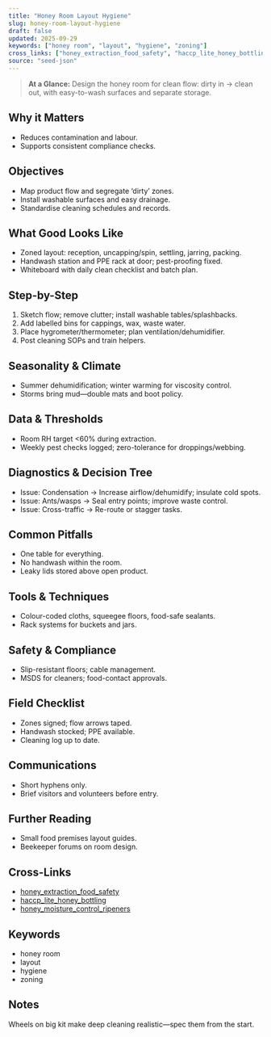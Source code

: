 ```yaml
---
title: "Honey Room Layout Hygiene"
slug: honey-room-layout-hygiene
draft: false
updated: 2025-09-29
keywords: ["honey room", "layout", "hygiene", "zoning"]
cross_links: ["honey_extraction_food_safety", "haccp_lite_honey_bottling", "honey_moisture_control_ripeners"]
source: "seed-json"
---
```


> **At a Glance:** Design the honey room for clean flow: dirty in → clean out, with easy-to-wash surfaces and separate storage.

## Why it Matters
- Reduces contamination and labour.
- Supports consistent compliance checks.

## Objectives
- Map product flow and segregate ‘dirty’ zones.
- Install washable surfaces and easy drainage.
- Standardise cleaning schedules and records.

## What Good Looks Like
- Zoned layout: reception, uncapping/spin, settling, jarring, packing.
- Handwash station and PPE rack at door; pest-proofing fixed.
- Whiteboard with daily clean checklist and batch plan.

## Step-by-Step
1) Sketch flow; remove clutter; install washable tables/splashbacks.
2) Add labelled bins for cappings, wax, waste water.
3) Place hygrometer/thermometer; plan ventilation/dehumidifier.
4) Post cleaning SOPs and train helpers.

## Seasonality & Climate
- Summer dehumidification; winter warming for viscosity control.
- Storms bring mud—double mats and boot policy.

## Data & Thresholds
- Room RH target <60% during extraction.
- Weekly pest checks logged; zero-tolerance for droppings/webbing.

## Diagnostics & Decision Tree
- Issue: Condensation -> Increase airflow/dehumidify; insulate cold spots.
- Issue: Ants/wasps -> Seal entry points; improve waste control.
- Issue: Cross-traffic -> Re-route or stagger tasks.

## Common Pitfalls
- One table for everything.
- No handwash within the room.
- Leaky lids stored above open product.

## Tools & Techniques
- Colour-coded cloths, squeegee floors, food-safe sealants.
- Rack systems for buckets and jars.

## Safety & Compliance
- Slip-resistant floors; cable management.
- MSDS for cleaners; food-contact approvals.

## Field Checklist
- Zones signed; flow arrows taped.
- Handwash stocked; PPE available.
- Cleaning log up to date.

## Communications
- Short hyphens only.
- Brief visitors and volunteers before entry.

## Further Reading
- Small food premises layout guides.
- Beekeeper forums on room design.

## Cross-Links
- [honey_extraction_food_safety](/topics/honey-extraction-food-safety/)
- [haccp_lite_honey_bottling](/topics/haccp-lite-honey-bottling/)
- [honey_moisture_control_ripeners](/topics/honey-moisture-control-ripeners/)

## Keywords
- honey room
- layout
- hygiene
- zoning

## Notes
Wheels on big kit make deep cleaning realistic—spec them from the start.
